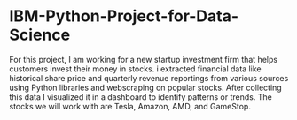 # IBM-Python-Project-for-Data-Science
For this project, I am working for a new startup investment firm that helps customers invest their money in stocks. i extracted financial data like historical share price and quarterly revenue reportings from various sources using Python libraries and webscraping on popular stocks. After collecting this data I visualized it in a dashboard to identify patterns or trends. The stocks we will work with are Tesla, Amazon, AMD, and GameStop.
